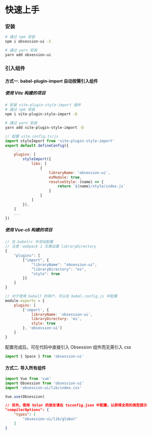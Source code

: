 # 快速上手

### 安装

```bash
# 通过 npm 安装
npm i obsession-ui -S

# 通过 yarn 安装
yarn add obsession-ui
```

### 引入组件

#### 方式一. babel-plugin-import 自动按需引入组件

##### 使用 Vite 构建的项目

```bash
# 安装 vite-plugin-style-import 插件
# 通过 npm 安装
npm i vite-plugin-style-import -D

# 通过 yarn 安装
yarn add vite-plugin-style-import -D
```

```js
// 配置 vite.config.ts/js
import styleImport from 'vite-plugin-style-import'
export default defineConfig({
    ...
    plugins: [
        styleImport({
            libs: [
                {
                    libraryName: 'obsession-ui',
                    esModule: true,
                    resolveStyle: (name) => {
                        return `${name}/style/index.js`
                    }
                }
            ]
        }),
    ]
    ...
})
```

##### 使用 Vue-cli 构建的项目

```js
// 在.babelrc 中添加配置
// 注意：webpack 1 无需设置 libraryDirectory
{
    "plugins": [
        ["import", {
            "libraryName": "obsession-ui",
            "libraryDirectory": "es",
            "style": true
        }]
    ]
}

// 对于使用 babel7 的用户，可以在 babel.config.js 中配置
module.exports = {
    plugins: [
        ['import', {
            libraryName: 'obsession-ui',
            libraryDirectory: 'es',
            style: true
        }, 'obsession-ui']
    ]
}
```

配置完成后，可在代码中直接引入 Obsession 组件而无需引入 css

```js
import { Space } from 'obsession-ui'
```

#### 方式二. 导入所有组件

```js
import Vue from 'vue'
import Obsession from 'obsession-ui'
import 'obsession-ui/lib/index.css'

Vue.use(Obsession)
```

```json
// 另外，使用 Volar 的朋友请在 tsconfig.json 中配置，以获得全局的类型提示
"compilerOptions": {
    "types": [
        "obsession-ui/lib/global"
    ]
}
```
